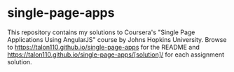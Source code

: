 # single-page-apps

This repository contains my solutions to Coursera's "Single Page Applications Using AngularJS" course by Johns Hopkins University. Browse to https://talon110.github.io/single-page-apps for the README and https://talon110.github.io/single-page-apps/[solution]/ for each assignment solution.